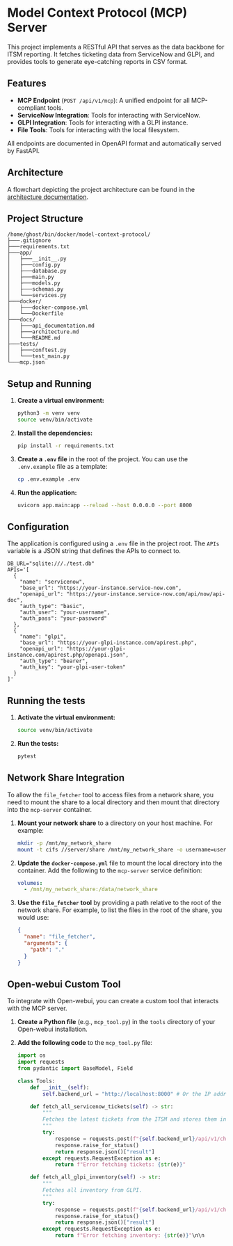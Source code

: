 # Model Context Protocol (MCP) Server

This project implements a RESTful API that serves as the data backbone for ITSM reporting. It fetches ticketing data from ServiceNow and GLPI, and provides tools to generate eye-catching reports in CSV format.

## Features

- **MCP Endpoint** (`POST /api/v1/mcp`): A unified endpoint for all MCP-compliant tools.
- **ServiceNow Integration**: Tools for interacting with ServiceNow.
- **GLPI Integration**: Tools for interacting with a GLPI instance.
- **File Tools**: Tools for interacting with the local filesystem.

All endpoints are documented in OpenAPI format and automatically served by FastAPI.

## Architecture

A flowchart depicting the project architecture can be found in the [architecture documentation](docs/architecture.md).

## Project Structure

```text
/home/ghost/bin/docker/model-context-protocol/
├───.gitignore
├───requirements.txt
├───app/
│   ├───__init__.py
│   ├───config.py
│   ├───database.py
│   ├───main.py
│   ├───models.py
│   ├───schemas.py
│   └───services.py
├───docker/
│   ├───docker-compose.yml
│   └───Dockerfile
├───docs/
│   ├───api_documentation.md
│   ├───architecture.md
│   └───README.md
├───tests/
│   ├───conftest.py
│   └───test_main.py
└───mcp.json
```

## Setup and Running

1.  **Create a virtual environment:**

    ```bash
    python3 -m venv venv
    source venv/bin/activate
    ```

2.  **Install the dependencies:**

    ```bash
    pip install -r requirements.txt
    ```

3.  **Create a `.env` file** in the root of the project. You can use the `.env.example` file as a template:

    ```bash
    cp .env.example .env
    ```

4.  **Run the application:**

    ```bash
    uvicorn app.main:app --reload --host 0.0.0.0 --port 8000
    ```

## Configuration

The application is configured using a `.env` file in the project root. The `APIs` variable is a JSON string that defines the APIs to connect to.

```
DB_URL="sqlite:///./test.db"
APIs='[
  {
    "name": "servicenow",
    "base_url": "https://your-instance.service-now.com",
    "openapi_url": "https://your-instance.service-now.com/api/now/api-doc",
    "auth_type": "basic",
    "auth_user": "your-username",
    "auth_pass": "your-password"
  },
  {
    "name": "glpi",
    "base_url": "https://your-glpi-instance.com/apirest.php",
    "openapi_url": "https://your-glpi-instance.com/apirest.php/openapi.json",
    "auth_type": "bearer",
    "auth_key": "your-glpi-user-token"
  }
]'
```

## Running the tests

1.  **Activate the virtual environment:**

    ```bash
    source venv/bin/activate
    ```

2.  **Run the tests:**

    ```bash
    pytest
    ```

## Network Share Integration

To allow the `file_fetcher` tool to access files from a network share, you need to mount the share to a local directory and then mount that directory into the `mcp-server` container.

1.  **Mount your network share** to a directory on your host machine. For example:
    ```bash
    mkdir -p /mnt/my_network_share
    mount -t cifs //server/share /mnt/my_network_share -o username=user,password=pass
    ```

2.  **Update the `docker-compose.yml`** file to mount the local directory into the container. Add the following to the `mcp-server` service definition:
    ```yaml
    volumes:
      - /mnt/my_network_share:/data/network_share
    ```

3.  **Use the `file_fetcher` tool** by providing a path relative to the root of the network share. For example, to list the files in the root of the share, you would use:
    ```json
    {
      "name": "file_fetcher",
      "arguments": {
        "path": "."
      }
    }
    ```

## Open-webui Custom Tool

To integrate with Open-webui, you can create a custom tool that interacts with the MCP server.

1.  **Create a Python file** (e.g., `mcp_tool.py`) in the `tools` directory of your Open-webui installation.

2.  **Add the following code** to the `mcp_tool.py` file:

    ```python
    import os
    import requests
    from pydantic import BaseModel, Field

    class Tools:
        def __init__(self):
            self.backend_url = "http://localhost:8000" # Or the IP address of your MCP server

        def fetch_all_servicenow_tickets(self) -> str:
            """
            Fetches the latest tickets from the ITSM and stores them in the database.
            """
            try:
                response = requests.post(f"{self.backend_url}/api/v1/chat/completions", json={"method": "tools/call", "params": {"name": "fetch_all_servicenow_tickets", "arguments": {}}})
                response.raise_for_status()
                return response.json()["result"]
            except requests.RequestException as e:
                return f"Error fetching tickets: {str(e)}"

        def fetch_all_glpi_inventory(self) -> str:
            """
            Fetches all inventory from GLPI.
            """
            try:
                response = requests.post(f"{self.backend_url}/api/v1/chat/completions", json={"method": "tools/call", "params": {"name": "fetch_all_glpi_inventory", "arguments": {}}})
                response.raise_for_status()
                return response.json()["result"]
            except requests.RequestException as e:
                return f"Error fetching inventory: {str(e)}"\n\n        def get_report_open_by_priority(self, priority: str = Field(..., description=\"The priority of the tickets to include in the report.\")) -> str:\n            \'\'\'\n            Generates a CSV report of open tickets by priority.\n            \'\'\'\n            try:\n                response = requests.get(f\"{self.backend_url}/api/v1/reports/open_by_priority?priority={priority}\")\n                response.raise_for_status()\n                return response.text\n            except requests.RequestException as e:\n                return f\"Error generating report: {str(e)}\"\n\n        def get_report_by_assignment_group(self, group: str = Field(..., description=\"The assignment group of the tickets to include in the report.\")) -> str:\n            \'\'\'\n            Generates a CSV report of tickets by assignment group.\n            \'\'\'\n            try:\n                response = requests.get(f\"{self.backend_url}/api/v1/reports/by_assignment_group?group={group}\")\n                response.raise_for_status()\n                return response.text\n            except requests.RequestException as e:\n                return f\"Error generating report: {str(e)}\"\n\n        def get_report_recently_resolved(self) -> str:\n            \'\'\'\n            Generates a CSV report of recently resolved tickets.\n            \'\'\'\n            try:\n                response = requests.get(f\"{self.backend_url}/api/v1/reports/recently_resolved\")\n                response.raise_for_status()\n                return response.text\n            except requests.RequestException as e:\n                return f\"Error generating report: {str(e)}\"\n\n        def get_glpi_laptop_count(self) -> str:\n            \'\'\'\n            Returns the number of laptops in GLPI.\n            \'\'\'\n            try:\n                response = requests.get(f\"{self.backend_url}/api/v1/glpi/laptop_count\")\n                response.raise_for_status()\n                return response.json()[\"count\"]\n            except requests.RequestException as e:\n                return f\"Error fetching laptop count: {str(e)}\"\n\n        def get_glpi_pc_count(self) -> str:\n            \'\'\'\n            Returns the number of PCs (desktop computers) in GLPI.\n            \'\'\'\n            try:\n                response = requests.get(f\"{self.backend_url}/api/v1/glpi/pc_count\")\n                response.raise_for_status()\n                return response.json()[\"count\"]\n            except requests.RequestException as e:\n                return f\"Error fetching PC count: {str(e)}\"\n\n        def get_glpi_monitor_count(self) -> str:\n            \'\'\'\n            Returns the number of monitors in GLPI.\n            \'\'\'\n            try:\n                response = requests.get(f\"{self.backend_url}/api/v1/glpi/monitor_count\")\n                response.raise_for_status()\n                return response.json()[\"count\"]\n            except requests.RequestException as e:\n                return f\"Error fetching monitor count: {str(e)}\"\n\n        def get_glpi_os_distribution(self) -> str:\n            \'\'\'\n            Returns a breakdown of operating system usage across computers in GLPI.\n            \'\'\'\            try:\n                response = requests.get(f\"{self.backend_url}/api/v1/glpi/os_distribution\")\n                response.raise_for_status()\n                return response.json()[\"report\"]\n            except requests.RequestException as e:\n                return f\"Error fetching OS distribution: {str(e)}\"\n\n        def get_glpi_full_asset_dump(self, itemtype: str = Field(..., description=\"The type of asset to dump (e.g., Computer, Monitor).\")) -> str:\n            \'\'\'\n            Returns a complete dump of all assets of a specified type from GLPI.\n            \'\'\'\n            try:\n                response = requests.get(f\"{self.backend_url}/api/v1/glpi/full_asset_dump?itemtype={itemtype}\")\n                response.raise_for_status()\n                return response.json()[\"assets\"]\n            except requests.RequestException as e:\n                return f\"Error fetching full asset dump: {str(e)}\"
